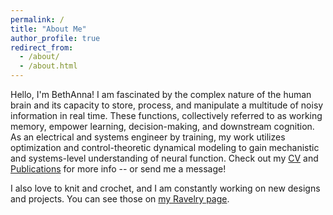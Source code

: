 ```yaml
---
permalink: /
title: "About Me"
author_profile: true
redirect_from: 
  - /about/
  - /about.html
---
```


Hello, I'm BethAnna! I am fascinated by the complex nature of the human brain and its capacity to store, process, and manipulate a multitude of noisy information in real time. These functions, collectively referred to as working memory, empower learning, decision-making, and downstream cognition. As an electrical and systems engineer by training, my work utilizes optimization and control-theoretic dynamical modeling to gain mechanistic and systems-level understanding of neural function. Check out my [CV](https://bethanna.github.io/cv/) and [Publications](https://bethanna.github.io/publications/) for more info -- or send me a message! 

I also love to knit and crochet, and I am constantly working on new designs and projects. You can see those on [my Ravelry page](https://www.ravelry.com/designers/thompson-yarn-arts).  


<!--I am particularly interested in working memory and understanding how biological, physiological, and psychological differences engender disease.
<!--to study \
<!--&nbsp;&nbsp;&nbsp; i) how finite neural resources should be allocated to incoming stimuli for the ongoing management and temporary storage of stimuli for decision making and downstream cognition; \
<!--&nbsp;&nbsp;&nbsp; ii) what network dynamics are associated with optimal gating of stimuli; and \
<!--&nbsp;&nbsp;&nbsp; iii) the interplay of working memory, including encoding and retention, with other key cognitive functions such as attention. 
